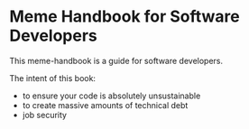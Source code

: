 # Meme Handbook for Software Developers
This meme-handbook is a guide for software developers.

The intent of this book:
- to ensure your code is absolutely unsustainable
- to create massive amounts of technical debt
- job security
